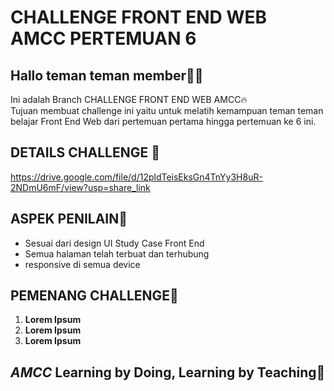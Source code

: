 # CHALLENGE FRONT END WEB AMCC PERTEMUAN 6

## Hallo teman teman member🫰🏻
Ini adalah Branch CHALLENGE FRONT END WEB AMCC🔥
<br>
Tujuan membuat challenge ini yaitu untuk melatih kemampuan teman teman belajar Front End Web dari pertemuan pertama hingga pertemuan ke 6 ini.

## DETAILS CHALLENGE 📖
https://drive.google.com/file/d/12pldTeisEksGn4TnYy3H8uR-2NDmU6mF/view?usp=share_link

## ASPEK PENILAIN🤝
- Sesuai dari design UI Study Case Front End 
- Semua halaman telah terbuat dan terhubung
- responsive di semua device


## PEMENANG CHALLENGE🥳
1. <b> Lorem Ipsum </b>
2. <b> Lorem Ipsum </b>
3. <b> Lorem Ipsum </b>


<!-- markdownlint-restore -->

## *AMCC* Learning by Doing, Learning by Teaching💙
